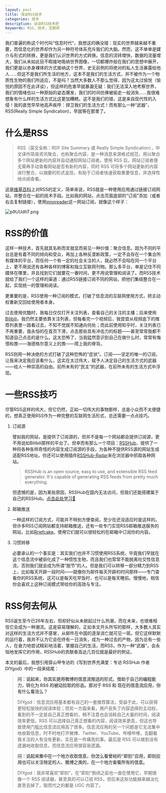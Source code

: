 ```yaml
---
layout: post
title: 浅谈RSS技术
categories: 技术
description: 谈谈RSS技术把
keywords: RSS，技术，互联网
---
```


我们普遍的称这个时代叫“信息时代”，我想这的确没错：现实的世界越来越不重要，而信息化的世界却作为另一种符号体系充斥我们的大脑。然而，这不单单是媒介与形式的转换，更是我们认识世界的方式转换。信息的流转增快，数据的流量增大，我们从未如此目不暇接地吸纳世界图像，一切都爆炸般在我们的思想中展开，我们更是以赤身裸体的方式接纳这个世界，史无前例的将绝对的私人生活暴露给他人……但这不是我们所生活的地方，这本不是我们的生活方式，并不被作为一个物质性生物的我们所适应，不是吗？当然大多数人不那么觉得，因为这太过愉悦（愉悦的原因不在此详谈），但这样的危害早就暴漏无疑：我们无法深入地考察世界，我们的情绪也以一种原始的姿态爆发，我们的时间仿佛被偷走一般消失……我很难想象有什么样的生活方式比这更加糟糕。这不是我们的错，这是来自现代性的入侵！我的直觉早早地高声疾呼：捍卫我们的生活方式！而有那么一种“武器”，RSS(Really Simple Syndication)，早就等在那里了。

# 什么是RSS

> RSS（英文全称：RDF Site Summary 或 Really Simple Syndication），中文译作简易资讯聚合，也称聚合内容，是一种消息来源格式规范，用以聚合多个网站更新的内容并自动通知网站订阅者。使用 RSS 后，网站订阅者便无需再手动查看网站是否有新的内容，同时 RSS 可将多个网站更新的内容进行整合，以摘要的形式呈现，有助于订阅者快速获取重要信息，并选择性地点阅查看。

这是[维基百科](https://zh.wikipedia.org/wiki/RSS)上对RSS的定义，简单来说，RSS就是一种使用应用通过链接订阅网站，并整合在一起的技术手段。比如我的网站，点击页面底部的“订阅”添加（或者右击复制链接），使用[innoreader](https://www.innoreader.com)这一网站订阅，就像这个样子：

![p9UUdhT.png](https://s1.ax1x.com/2023/05/05/p9UUdhT.png)

# RSS的价值

这样一种技术，首先就其名称而言就显而易见一种价值：聚合信息。因为不同的平台总是有着不同的倾向和受众，再加上各种反垄断政策，一定不会存在一个集合所有媒体的平台，而任何一个有一定的社会关注的人，就必然不会陷在同一个平台上，更不用说还有各种各样的博客和独立互联网刊物。那么多平台，单是记住不同媒体在哪里，并且找到它们就要花一番时间，更不用说管理和阅读了。而RSS技术就给了我们一个这样的渠道：通过RSS链接订阅不同的网站，把他们集结整合在一起，实现统一的管理和阅读。

更重要的是，RSS使用一种订阅的模式，打破了信息流的互联网使用方式，把主动权重新交回给使用者本身。

过去使用优酷时，我每日仅仅打开关注列表，查看自己的关注的主播；后来使用[Bilibili](https://www.bilibili.com)，我仍然主要依靠关注列表，但每看完一个视频后，我尝尝从视频底下的推荐列表里一路看过去，不知不觉就不知通向何处；而此前使用知乎时，关注列表已不再重要，我永恒的在首页下滑，点击那些具有冲击力的标题——甚至常常我都不知道自己点击的是什么。这太恐怖了，当我猛然意识到自己在做什么时，常常有悔恨和畏——海德格尔意义上的畏——爬上我的脊背。

RSS则用一种决绝的方式打破了这种恐怖的“症状”。订阅——坚定的唯一的订阅，让我来决定我应该看什么，这实在太过伟大，赋予人决定自己的生活方式的武器——给人一种崇高的自由。前所未有的“民主”的武器，在前所未有的生活方式中浮现。

# 一些RSS技巧

尽管RSS这样的伟大，但它仍然，正如一切伟大的事物那样，总是小众而不太便捷的，想真正使用RSS作为一种完整的互联网生活形式，总还需要一点点技巧。

1. 订阅源

   譬如我的网站，是提供了订阅源的，但并不是每一个网站都会提供订阅源，更不用说如Bilibili那样的平台了。但幸而有那么一个项目：[RSSHub](https://github.com/DIYgod/RSSHub)，提供了一种将各种各样奇怪的内容生成订阅源的手段，为各种不提供RSS源的网站生成适配RSS地址。你还可以使用插件[RSSHub-Radar](https://github.com/DIYgod/RSSHub-Radar)来在浏览器中抓取各种网站。

   > RSSHub is an open source, easy to use, and extensible RSS feed generator. It's capable of generating RSS feeds from pretty much everything.

   但遗憾的是，因为某些原因，RSSHub在国内无法访问，但我们还能搭建属于自己的RSSHub。[点击此处学习📖](https://zhuanlan.zhihu.com/p/395100455)

2. 邮箱推送

   一种这样的订阅方式，可能并不特别方便查阅，至少在还没适应时是这样的。但许多RSS订阅网站都支持邮箱推送，还有一些专门实现RSS邮箱推送服务的网站，比如[Rriefcake](https://app.briefcake.com)。使用它们就可以很轻松的在邮箱中订阅你的内容。

3. 习惯转移

   必要承认的一个事实是：其实我们也并不习惯使用RSS系统，毕竟我们早就在这个信息流中被驯化成了一种惯性生物，而且我们也常常不能脱离社交性信息流，否则我们就会成为所谓“脱节”的人。但是我们可以转移一部分精力到RSS上，比如每天开辟一段时间——就像你为邮件每天开辟的时间那样——专门查看你的RSS系统，这可以是每天吃早饭时，也可以是每天睡前。慢慢地，相信你会喜欢上这种订阅模式带给你的高效与专注。

# RSS何去何从

RSS诞生至今已26年左右，但却好似从未掀起过什么热潮，而在未来，也很难相信它会成为一种潮流。这是容易理解的，正如本文开头所写的那样，大多数人其实对这样的生活方式并不感冒，从邮件在中国的逐渐消亡就可见一斑。但它这样默默的运行着，我并不认为它会在终有一日消失，成为一种过去的产物，因为总有一些人，在奋力地尝试精彩地活着，掌握自己的生活，而RSS，作为一种“武器”，会永恒地发挥它的作用，RSSHub的贡献者高达几百位就是最好的例证。

本文的最后，我想引用穿山甲专访的《写到世界充满爱：专访 RSSHub 作者 DIYgod》中的一段来结尾：

> **问：说起来，你其实是将微博的信息流推送的形式，借助于自己的编程能力，转化为 RSS 的被动拉取的形态。那对于 RSS 和 现在的信息流应用，你有什么看法么？**
>
> DIYgod：信息流应用基本都有自己的一套推荐算法，受益于此，可以获得更轻松愉快的阅读体验；但另一方面来看，用户丧失了内容选择的主动权，看到的不一定是自己真正想看的，稍不注意也会消耗自己大量的时间，阅读效率更低。RSS 可以选择自己真正想看的内容，阅读效率更高，但这也导致使用门槛比信息流应用高了很多。信息流应用的另一个问题是它无法集中地收取信息，时不时地打开微博、Twitter、YouTube、哔哩哔哩，去翻看我关注的人有没有更新，实在是一件痛苦的事。最后是 RSS 可以做到没有遗漏地收取信息，而信息流应用很容易遗漏。
>
> **问：说起来集中在一个地方收取信息，你怎么看曾经的“即刻”应用，即刻应用也可以关注特定的人、微博之类的，在一个地方查看所有的信息。**
>
> DIYgod：我非常喜欢“即刻”，在“即刻”倒闭之前也一直在使用它，早期很像一个 RSS 阅读器，甚至真的可以订阅 RSS，但后来这些功能越来越淡化直至去掉了，取而代之的都是 UGC 内容了。



